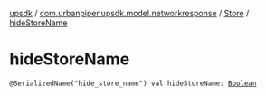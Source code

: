 [upsdk](../../index.md) / [com.urbanpiper.upsdk.model.networkresponse](../index.md) / [Store](index.md) / [hideStoreName](./hide-store-name.md)

# hideStoreName

`@SerializedName("hide_store_name") val hideStoreName: `[`Boolean`](https://kotlinlang.org/api/latest/jvm/stdlib/kotlin/-boolean/index.html)
